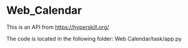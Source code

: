 # Web_Calendar

This is an API from https://hyperskill.org/

The code is located in the following folder: Web Calendar/task/app.py
